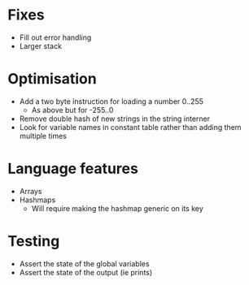 # Fixes
* Fill out error handling
* Larger stack
 
# Optimisation
* Add a two byte instruction for loading a number 0..255
  * As above but for -255..0
* Remove double hash of new strings in the string interner
* Look for variable names in constant table rather than adding them multiple times

# Language features
* Arrays
* Hashmaps
  * Will require making the hashmap generic on its key

# Testing
* Assert the state of the global variables
* Assert the state of the output (ie prints)
